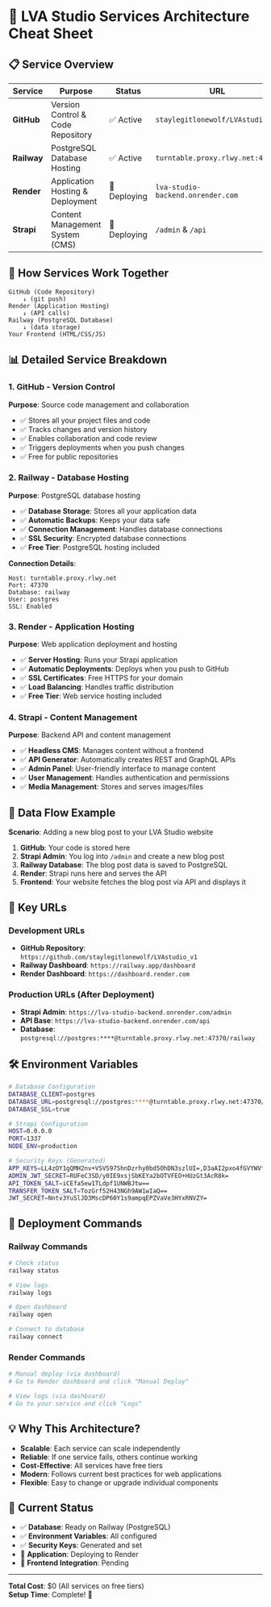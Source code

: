 # 🚀 LVA Studio Services Architecture Cheat Sheet

## 📋 Service Overview

| Service | Purpose | Status | URL |
|---------|---------|--------|-----|
| **GitHub** | Version Control & Code Repository | ✅ Active | `staylegitlonewolf/LVAstudio_v1` |
| **Railway** | PostgreSQL Database Hosting | ✅ Active | `turntable.proxy.rlwy.net:47370` |
| **Render** | Application Hosting & Deployment | 🔄 Deploying | `lva-studio-backend.onrender.com` |
| **Strapi** | Content Management System (CMS) | 🔄 Deploying | `/admin` & `/api` |

## 🔄 How Services Work Together

```
GitHub (Code Repository)
    ↓ (git push)
Render (Application Hosting)
    ↓ (API calls)
Railway (PostgreSQL Database)
    ↓ (data storage)
Your Frontend (HTML/CSS/JS)
```

## 📊 Detailed Service Breakdown

### 1. GitHub - Version Control
**Purpose**: Source code management and collaboration
- ✅ Stores all your project files and code
- ✅ Tracks changes and version history  
- ✅ Enables collaboration and code review
- ✅ Triggers deployments when you push changes
- ✅ Free for public repositories

### 2. Railway - Database Hosting
**Purpose**: PostgreSQL database hosting
- ✅ **Database Storage**: Stores all your application data
- ✅ **Automatic Backups**: Keeps your data safe
- ✅ **Connection Management**: Handles database connections
- ✅ **SSL Security**: Encrypted database connections
- ✅ **Free Tier**: PostgreSQL hosting included

**Connection Details**:
```
Host: turntable.proxy.rlwy.net
Port: 47370
Database: railway
User: postgres
SSL: Enabled
```

### 3. Render - Application Hosting
**Purpose**: Web application deployment and hosting
- ✅ **Server Hosting**: Runs your Strapi application
- ✅ **Automatic Deployments**: Deploys when you push to GitHub
- ✅ **SSL Certificates**: Free HTTPS for your domain
- ✅ **Load Balancing**: Handles traffic distribution
- ✅ **Free Tier**: Web service hosting included

### 4. Strapi - Content Management
**Purpose**: Backend API and content management
- ✅ **Headless CMS**: Manages content without a frontend
- ✅ **API Generator**: Automatically creates REST and GraphQL APIs
- ✅ **Admin Panel**: User-friendly interface to manage content
- ✅ **User Management**: Handles authentication and permissions
- ✅ **Media Management**: Stores and serves images/files

## 🔄 Data Flow Example

**Scenario**: Adding a new blog post to your LVA Studio website

1. **GitHub**: Your code is stored here
2. **Strapi Admin**: You log into `/admin` and create a new blog post
3. **Railway Database**: The blog post data is saved to PostgreSQL
4. **Render**: Strapi runs here and serves the API
5. **Frontend**: Your website fetches the blog post via API and displays it

## 🎯 Key URLs

### Development URLs
- **GitHub Repository**: `https://github.com/staylegitlonewolf/LVAstudio_v1`
- **Railway Dashboard**: `https://railway.app/dashboard`
- **Render Dashboard**: `https://dashboard.render.com`

### Production URLs (After Deployment)
- **Strapi Admin**: `https://lva-studio-backend.onrender.com/admin`
- **API Base**: `https://lva-studio-backend.onrender.com/api`
- **Database**: `postgresql://postgres:****@turntable.proxy.rlwy.net:47370/railway`

## 🛠️ Environment Variables

```bash
# Database Configuration
DATABASE_CLIENT=postgres
DATABASE_URL=postgresql://postgres:****@turntable.proxy.rlwy.net:47370/railway
DATABASE_SSL=true

# Strapi Configuration
HOST=0.0.0.0
PORT=1337
NODE_ENV=production

# Security Keys (Generated)
APP_KEYS=LL4zOY1gQMH2nv+VSVS97ShnDzrhy0bd5OhDN3szlUI=,D3aAI2pxo4fGVYWVtff3d+ENFgXHjrHR/SLDHd9UWHo=,DZHh2pXFMkAE4P6DHcQLgZsBiv2BpVYOAIZSP1xBc6k=,7pfZNkhB+XHbQz191XBB3j7bu7EWLhJ+D9v/OF25pVI=
ADMIN_JWT_SECRET=RUFeC3SD/y0IE9xsjSbKEYa2bOTVFEO+HUzGt3AcR8k=
API_TOKEN_SALT=iCEfa5ew1TLdpf1UNWBJtw==
TRANSFER_TOKEN_SALT=TozGrf52H43NGh9AW1wIaQ==
JWT_SECRET=Nntv3YuSlJD3MscDP60Y1s9ampqEPZVaVe3HYxRNVZY=
```

## 🚀 Deployment Commands

### Railway Commands
```bash
# Check status
railway status

# View logs
railway logs

# Open dashboard
railway open

# Connect to database
railway connect
```

### Render Commands
```bash
# Manual deploy (via dashboard)
# Go to Render dashboard and click "Manual Deploy"

# View logs (via dashboard)
# Go to your service and click "Logs"
```

## 💡 Why This Architecture?

- **Scalable**: Each service can scale independently
- **Reliable**: If one service fails, others continue working
- **Cost-Effective**: All services have free tiers
- **Modern**: Follows current best practices for web applications
- **Flexible**: Easy to change or upgrade individual components

## 🎉 Current Status

- ✅ **Database**: Ready on Railway (PostgreSQL)
- ✅ **Environment Variables**: All configured
- ✅ **Security Keys**: Generated and set
- 🔄 **Application**: Deploying to Render
- 🔄 **Frontend Integration**: Pending

---

**Total Cost**: $0 (All services on free tiers)  
**Setup Time**: Complete! 🚀 